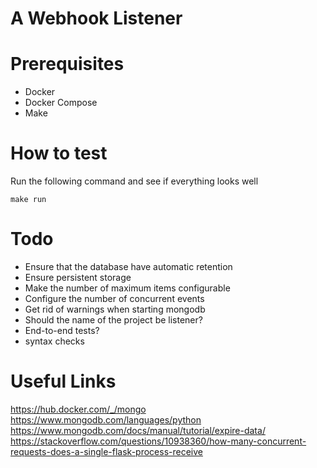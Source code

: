 # A Webhook Listener

# Prerequisites

* Docker
* Docker Compose
* Make

# How to test

Run the following command and see if everything looks well

    make run

# Todo

* Ensure that the database have automatic retention
* Ensure persistent storage
* Make the number of maximum items configurable
* Configure the number of concurrent events
* Get rid of warnings when starting mongodb
* Should the name of the project be listener?
* End-to-end tests?
* syntax checks

# Useful Links
https://hub.docker.com/_/mongo
https://www.mongodb.com/languages/python
https://www.mongodb.com/docs/manual/tutorial/expire-data/
https://stackoverflow.com/questions/10938360/how-many-concurrent-requests-does-a-single-flask-process-receive
